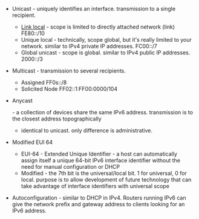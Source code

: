 - Unicast - uniquely identifies an interface. transmission to a single recipient.

  - [Link local](https://www.cisco.com/c/en/us/support/docs/ip/ip-version-6-ipv6/113328-ipv6-lla.html) - scope is limited to directly attached network (link)     FE80::/10
  - Unique local - technically, scope global, but it's really limited to your network. similar to IPv4 private IP addresses.  FC00::/7
  - Global unicast - scope is global. similar to IPv4 public IP addresses.     2000::/3

- Multicast - transmission to several recipients.

  - Assigned FF0s::/8
  - Solicited Node FF02::1:FF00:0000/104

- Anycast

   \- a collection of devices share the same IPv6 address. transmission is to the closest address topographically

  - identical to unicast. only difference is administrative.

- Modified EUI 64
  - EUI-64 - Extended Unique Identifier - a  host can automatically assign itself a unique 64-bit IPv6 interface  identifier without the need for manual configuration or DHCP
  - Modified - the 7th bit is the universal/local bit. 1 for universal, 0 for local. purpose is to allow development of future technology that  can take advantage of interface identifiers with universal scope
- Autoconfiguration - similar to DHCP in IPv4. Routers running IPv6  can give the network prefix and gateway address to clients looking for  an IPv6 address.

